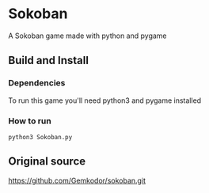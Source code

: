 Sokoban
========

A Sokoban game made with python and pygame

Build and Install
-----------------

### Dependencies
To run this game you'll need python3 and pygame installed

### How to run
```python3 Sokoban.py```


Original source
---------------
https://github.com/Gemkodor/sokoban.git
